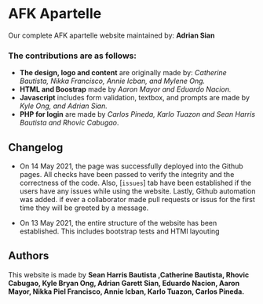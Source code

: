 # AFK Apartelle

Our complete AFK apartelle website maintained by: **Adrian Sian**

### The contributions are as follows:

- **The design, logo and content** are originally made by: _Catherine Bautista, Nikka Francisco, Annie Icban, and Mylene Ong._
- **HTML and Boostrap** made by _Aaron Mayor and Eduardo Nacion._
- **Javascript** includes form validation, textbox, and prompts are made by _Kyle Ong, and Adrian Sian._
- **PHP for login** are made by _Carlos Pineda, Karlo Tuazon and Sean Harris Bautista and Rhovic Cabugao_.

## Changelog

- On 14 May 2021, the page was successfully deployed into the Github pages. All checks have been passed to verify the integrity and the correctness of the code. Also, [`issues`] tab
have been established if the users have any issues while using the website. Lastly, Github automation was added. if ever a collaborator made pull requests or issus for the first time
they will be greeted by a message.

- On 13 May 2021, the entire structure of the website has been established. This includes bootstrap tests and HTMl layouting

## Authors

This website is made by **Sean Harris Bautista ,Catherine Bautista, Rhovic Cabugao, Kyle Bryan Ong, Adrian Garett Sian, Eduardo Nacion, Aaron Mayor, Nikka Piel Francisco, Annie Icban, Karlo Tuazon, Carlos Pineda.**
